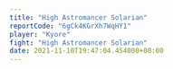 ```yaml
---
title: "High Astromancer Solarian"
reportCode: "6gCk4KGrXh7WqHY1"
player: "Kyore"
fight: "High Astromancer Solarian"
date: 2021-11-10T19:47:04.454000+00:00
---
```

